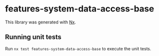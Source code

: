 # features-system-data-access-base

This library was generated with [Nx](https://nx.dev).

## Running unit tests

Run `nx test features-system-data-access-base` to execute the unit tests.
